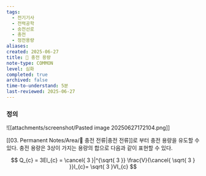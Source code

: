 ```yaml
---
tags:
  - 전기기사
  - 전력공학
  - 송전선로
  - 충전
  - 정전용량
aliases: 
created: 2025-06-27
title: 📝 충전 용량
note-type: COMMON
level: 심화
completed: true
archived: false
time-to-understand: 5분
last-reviewed: 2025-06-27
---
```



### 정의
![[attachments/screenshot/Pasted image 20250627172104.png]]

[[03. Permanent Notes/Area/📝 충전 전류|충전 전류]]로 부터 충전 용량을 유도할 수 있다. 충전 용량은 3상이 가지는 용량의 합으로 다음과 같이 표현할 수 있다.

$$
Q_{c} = 3EI_{c} = \cancel{ 3 }|^{\sqrt{ 3 }} \frac{V}{\cancel{ \sqrt{ 3 } }}I_{c}= \sqrt{ 3 }VI_{c}
$$
